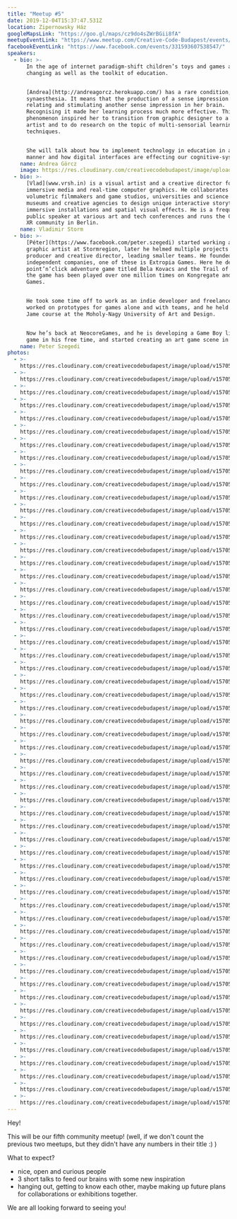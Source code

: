 ```yaml
---
title: "Meetup #5"
date: 2019-12-04T15:37:47.531Z
location: Zipernowsky Ház
googleMapsLink: "https://goo.gl/maps/cz9do4sZWrBGii8fA"
meetupEventLink: "https://www.meetup.com/Creative-Code-Budapest/events/qnhgzpyzpbkb/"
facebookEventLink: "https://www.facebook.com/events/331593607538547/"
speakers:
  - bio: >-
      In the age of internet paradigm-shift children’s toys and games are
      changing as well as the toolkit of education.


      [Andrea](http://andreagorcz.herokuapp.com/) has a rare condition, called
      synaesthesia. It means that the production of a sense impression is
      relating and stimulating another sense impression in her brain.
      Recognising it made her learning process much more effective. This
      phenomenon inspired her to transition from graphic designer to a media
      artist and to do research on the topic of multi-sensorial learning
      techniques.


      She will talk about how to implement technology in education in a good
      manner and how digital interfaces are effecting our cognitive-system.
    name: Andrea Görcz
    image: https://res.cloudinary.com/creativecodebudapest/image/upload/v1570566473/cc6/P1080960_v8od3v.jpg
  - bio: >-
      [Vlad](www.vrsh.in) is a visual artist and a creative director focused on
      immersive media and real-time computer graphics. He collaborates with
      volumetric filmmakers and game studios, universities and science labs,
      museums and creative agencies to design unique interactive storytelling,
      immersive installations and spatial visual effects. He is a frequent
      public speaker at various art and tech conferences and runs the Creative
      XR community in Berlin.
    name: Vladimir Storm
  - bio: >-
      [Péter](https://www.facebook.com/peter.szegedi) started working as a 3D
      graphic artist at Stormregion, later he helmed multiple projects as a
      producer and creative director, leading smaller teams. He founded two
      independent companies, one of these is Extropia Games. Here he developed a
      point’n’click adventure game titled Bela Kovacs and the Trail of Blood –
      the game has been played over one million times on Kongregate and Armor
      Games. 


      He took some time off to work as an indie developer and freelancer, he
      worked on prototypes for games alone and with teams, and he held a Game
      Jame course at the Moholy-Nagy University of Art and Design. 


      Now he’s back at NeocoreGames, and he is developing a Game Boy like retro
      game in his free time, and started creating an art game scene in Budapest.
    name: Peter Szegedi
photos:
  - >-
    https://res.cloudinary.com/creativecodebudapest/image/upload/v1570566497/cc6/P1080905_mdj46t.jpg
  - >-
    https://res.cloudinary.com/creativecodebudapest/image/upload/v1570566497/cc6/P1080910_zhrfgq.jpg
  - >-
    https://res.cloudinary.com/creativecodebudapest/image/upload/v1570566497/cc6/P1080864_dyv4mm.jpg
  - >-
    https://res.cloudinary.com/creativecodebudapest/image/upload/v1570566496/cc6/P1080871_atvzdh.jpg
  - >-
    https://res.cloudinary.com/creativecodebudapest/image/upload/v1570566493/cc6/P1080872_ihygqm.jpg
  - >-
    https://res.cloudinary.com/creativecodebudapest/image/upload/v1570566492/cc6/P1080867_kkfjga.jpg
  - >-
    https://res.cloudinary.com/creativecodebudapest/image/upload/v1570566492/cc6/P1080862_cyui0s.jpg
  - >-
    https://res.cloudinary.com/creativecodebudapest/image/upload/v1570566492/cc6/P1080889_kdps1f.jpg
  - >-
    https://res.cloudinary.com/creativecodebudapest/image/upload/v1570566489/cc6/P1080903_hwop1x.jpg
  - >-
    https://res.cloudinary.com/creativecodebudapest/image/upload/v1570566489/cc6/P1080876_rrvwzo.jpg
  - >-
    https://res.cloudinary.com/creativecodebudapest/image/upload/v1570566487/cc6/P1080863_rwynvt.jpg
  - >-
    https://res.cloudinary.com/creativecodebudapest/image/upload/v1570566484/cc6/P1080861_w2jwhd.jpg
  - >-
    https://res.cloudinary.com/creativecodebudapest/image/upload/v1570566484/cc6/P1080917_ymw4lx.jpg
  - >-
    https://res.cloudinary.com/creativecodebudapest/image/upload/v1570566484/cc6/P1080928_lzjkg9.jpg
  - >-
    https://res.cloudinary.com/creativecodebudapest/image/upload/v1570566484/cc6/P1080875_irpkrg.jpg
  - >-
    https://res.cloudinary.com/creativecodebudapest/image/upload/v1570566481/cc6/P1080900_j4v9a8.jpg
  - >-
    https://res.cloudinary.com/creativecodebudapest/image/upload/v1570566479/cc6/P1080967_nme8tn.jpg
  - >-
    https://res.cloudinary.com/creativecodebudapest/image/upload/v1570566479/cc6/P1080860_j3ukwx.jpg
  - >-
    https://res.cloudinary.com/creativecodebudapest/image/upload/v1570566478/cc6/P1080966_dsteax.jpg
  - >-
    https://res.cloudinary.com/creativecodebudapest/image/upload/v1570566476/cc6/P1080970_ppype4.jpg
  - >-
    https://res.cloudinary.com/creativecodebudapest/image/upload/v1570566473/cc6/P1080960_v8od3v.jpg
  - >-
    https://res.cloudinary.com/creativecodebudapest/image/upload/v1570566473/cc6/P1080965_nryarc.jpg
  - >-
    https://res.cloudinary.com/creativecodebudapest/image/upload/v1570566472/cc6/P1080838_jmynw6.jpg
  - >-
    https://res.cloudinary.com/creativecodebudapest/image/upload/v1570566472/cc6/P1080976_l509un.jpg
  - >-
    https://res.cloudinary.com/creativecodebudapest/image/upload/v1570566470/cc6/P1080829_x4tdj5.jpg
  - >-
    https://res.cloudinary.com/creativecodebudapest/image/upload/v1570566469/cc6/P1080833_rdmwao.jpg
  - >-
    https://res.cloudinary.com/creativecodebudapest/image/upload/v1570566467/cc6/P1080977_gymfmd.jpg
  - >-
    https://res.cloudinary.com/creativecodebudapest/image/upload/v1570566465/cc6/P1080990_fr5gcy.jpg
  - >-
    https://res.cloudinary.com/creativecodebudapest/image/upload/v1570566464/cc6/P1080953_qvxage.jpg
  - >-
    https://res.cloudinary.com/creativecodebudapest/image/upload/v1570566464/cc6/P1080951_h7thmg.jpg
  - >-
    https://res.cloudinary.com/creativecodebudapest/image/upload/v1570566463/cc6/P1080950_cgm5oc.jpg
  - >-
    https://res.cloudinary.com/creativecodebudapest/image/upload/v1570566461/cc6/P1080986_zngzpa.jpg
  - >-
    https://res.cloudinary.com/creativecodebudapest/image/upload/v1570566460/cc6/P1080940_oc4gr3.jpg
  - >-
    https://res.cloudinary.com/creativecodebudapest/image/upload/v1570566458/cc6/P1080831_frgweu.jpg
  - >-
    https://res.cloudinary.com/creativecodebudapest/image/upload/v1570566458/cc6/P1080942_z7e65k.jpg
  - >-
    https://res.cloudinary.com/creativecodebudapest/image/upload/v1570566458/cc6/P1080957_jxmugm.jpg
  - >-
    https://res.cloudinary.com/creativecodebudapest/image/upload/v1570566454/cc6/P1080968_obsd9x.jpg
  - >-
    https://res.cloudinary.com/creativecodebudapest/image/upload/v1570566452/cc6/P1080983_pxziee.jpg
  - >-
    https://res.cloudinary.com/creativecodebudapest/image/upload/v1570566452/cc6/P1080884_myu8s0.jpg
  - >-
    https://res.cloudinary.com/creativecodebudapest/image/upload/v1570566452/cc6/P1080879_snaxjo.jpg
  - >-
    https://res.cloudinary.com/creativecodebudapest/image/upload/v1570566447/cc6/P1080934_fidjst.jpg
  - >-
    https://res.cloudinary.com/creativecodebudapest/image/upload/v1570566447/cc6/P1080845_ehdbww.jpg
  - >-
    https://res.cloudinary.com/creativecodebudapest/image/upload/v1570566447/cc6/P1080881_a5wwdt.jpg
  - >-
    https://res.cloudinary.com/creativecodebudapest/image/upload/v1570566446/cc6/P1080893_nrgsey.jpg
  - >-
    https://res.cloudinary.com/creativecodebudapest/image/upload/v1570566444/cc6/P1080897_kpvpo2.jpg
  - >-
    https://res.cloudinary.com/creativecodebudapest/image/upload/v1570566444/cc6/P1080854_m9ymtz.jpg
  - >-
    https://res.cloudinary.com/creativecodebudapest/image/upload/v1570566442/cc6/P1080887_uytbsb.jpg
  - >-
    https://res.cloudinary.com/creativecodebudapest/image/upload/v1570566441/cc6/P1080896_obaebz.jpg
  - >-
    https://res.cloudinary.com/creativecodebudapest/image/upload/v1570566439/cc6/P1080882_lg3bsy.jpg
  - >-
    https://res.cloudinary.com/creativecodebudapest/image/upload/v1570566436/cc6/P1080924_u7fycr.jpg
  - >-
    https://res.cloudinary.com/creativecodebudapest/image/upload/v1570566436/cc6/P1080850_qdlavl.jpg
  - >-
    https://res.cloudinary.com/creativecodebudapest/image/upload/v1570566436/cc6/P1080844_szh3qj.jpg
  - >-
    https://res.cloudinary.com/creativecodebudapest/image/upload/v1570566433/cc6/P1080921_bsuj73.jpg
  - >-
    https://res.cloudinary.com/creativecodebudapest/image/upload/v1570566430/cc6/P1080909_q5ohig.jpg
  - >-
    https://res.cloudinary.com/creativecodebudapest/image/upload/v1570566430/cc6/P1080841_dbnku1.jpg
  - >-
    https://res.cloudinary.com/creativecodebudapest/image/upload/v1570566430/cc6/P1080918_o6ynmz.jpg
  - >-
    https://res.cloudinary.com/creativecodebudapest/image/upload/v1570566426/cc6/pop_jhtf6w.gif
---
```


Hey!

This will be our fifth community meetup! (well, if we don't count the previous two meetups, but they didn't have any numbers in their title :) )

What to expect?

- nice, open and curious people
- 3 short talks to feed our brains with some new inspiration
- hanging out, getting to know each other, maybe making up future plans for collaborations or exhibitions together.

We are all looking forward to seeing you!
